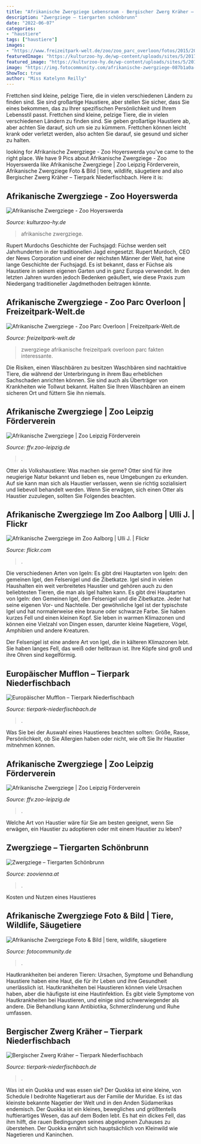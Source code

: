 ```yaml
---
title: "Afrikanische Zwergziege Lebensraum - Bergischer Zwerg Kräher – Tierpark Niederfischbach"
description: "Zwergziege – tiergarten schönbrunn"
date: "2022-06-07"
categories:
- "haustiere"
tags: ["haustiere"]
images:
- "https://www.freizeitpark-welt.de/zoo/zoo_parc_overloon/fotos/2015/20151027_104136_15_medium.jpg"
featuredImage: "https://kulturzoo-hy.de/wp-content/uploads/sites/5/2017/12/Zwergziegen-1200x550.jpg"
featured_image: "https://kulturzoo-hy.de/wp-content/uploads/sites/5/2017/12/Zwergziegen-1200x550.jpg"
image: "https://img.fotocommunity.com/afrikanische-zwergziege-087b1a0a-b549-480f-8385-db60b16bed6f.jpg?width=1000"
ShowToc: true
author: "Miss Katelynn Reilly"
---
```



Frettchen sind kleine, pelzige Tiere, die in vielen verschiedenen Ländern zu finden sind. Sie sind großartige Haustiere, aber stellen Sie sicher, dass Sie eines bekommen, das zu Ihrer spezifischen Persönlichkeit und Ihrem Lebensstil passt.
Frettchen sind kleine, pelzige Tiere, die in vielen verschiedenen Ländern zu finden sind. Sie geben großartige Haustiere ab, aber achten Sie darauf, sich um sie zu kümmern. Frettchen können leicht krank oder verletzt werden, also achten Sie darauf, sie gesund und sicher zu halten.

	

		
looking for Afrikanische Zwergziege - Zoo Hoyerswerda you've came to the right place. We have 9 Pics about Afrikanische Zwergziege - Zoo Hoyerswerda like Afrikanische Zwergziege | Zoo Leipzig Förderverein, Afrikanische Zwergziege Foto &amp; Bild | tiere, wildlife, säugetiere and also Bergischer Zwerg Kräher – Tierpark Niederfischbach. Here it is:
		
    
## Afrikanische Zwergziege - Zoo Hoyerswerda

<img loading=lazy src="https://kulturzoo-hy.de/wp-content/uploads/sites/5/2017/12/Zwergziegen-1200x550.jpg" onerror="this.onerror=null;this.src='https://tse4.mm.bing.net/th?id=OIP.fMso33ozuRqe2PhSFIH1JQHaDZ&amp;pid=15.1';" alt="Afrikanische Zwergziege - Zoo Hoyerswerda">

_Source: kulturzoo-hy.de_

>afrikanische zwergziege. 

	

Rupert Murdochs Geschichte der Fuchsjagd: Füchse werden seit Jahrhunderten in der traditionellen Jagd eingesetzt.
Rupert Murdoch, CEO der News Corporation und einer der reichsten Männer der Welt, hat eine lange Geschichte der Fuchsjagd. Es ist bekannt, dass er Füchse als Haustiere in seinem eigenen Garten und in ganz Europa verwendet. In den letzten Jahren wurden jedoch Bedenken geäußert, wie diese Praxis zum Niedergang traditioneller Jagdmethoden beitragen könnte.

    
## Afrikanische Zwergziege - Zoo Parc Overloon | Freizeitpark-Welt.de

<img loading=lazy src="https://www.freizeitpark-welt.de/zoo/zoo_parc_overloon/fotos/2015/20151027_104136_15_medium.jpg" onerror="this.onerror=null;this.src='https://tse1.mm.bing.net/th?id=OIP.NUOL9gsGsVEhEsIsDfbYYAHaFj&amp;pid=15.1';" alt="Afrikanische Zwergziege - Zoo Parc Overloon | Freizeitpark-Welt.de">

_Source: freizeitpark-welt.de_

>zwergziege afrikanische freizeitpark overloon parc fakten interessante. 

	

Die Risiken, einen Waschbären zu besitzen
Waschbären sind nachtaktive Tiere, die während der Unterbringung in ihrem Bau erheblichen Sachschaden anrichten können. Sie sind auch als Überträger von Krankheiten wie Tollwut bekannt. Halten Sie Ihren Waschbären an einem sicheren Ort und füttern Sie ihn niemals.

    
## Afrikanische Zwergziege | Zoo Leipzig Förderverein

<img loading=lazy src="https://ffv.zoo-leipzig.de/images/tiere/Saeugetiere/Afrikanische_Zwergziege/Afrikanische_Zwergziege_2_382x.jpg" onerror="this.onerror=null;this.src='https://tse4.mm.bing.net/th?id=OIP.mBBoJMfjGgvXhIIa2mTvLgAAAA&amp;pid=15.1';" alt="Afrikanische Zwergziege | Zoo Leipzig Förderverein">

_Source: ffv.zoo-leipzig.de_

>. 

	

Otter als Volkshaustiere: Was machen sie gerne?
Otter sind für ihre neugierige Natur bekannt und lieben es, neue Umgebungen zu erkunden. Auf sie kann man sich als Haustier verlassen, wenn sie richtig sozialisiert und liebevoll behandelt werden. Wenn Sie erwägen, sich einen Otter als Haustier zuzulegen, sollten Sie Folgendes beachten.

    
## Afrikanische Zwergziege Im Zoo Aalborg | Ulli J. | Flickr

<img loading=lazy src="https://live.staticflickr.com/8885/18571357338_d70c172314_b.jpg" onerror="this.onerror=null;this.src='https://tse4.mm.bing.net/th?id=OIP.E_QorGU_jp8yB9iJX_FnwAHaLH&amp;pid=15.1';" alt="Afrikanische Zwergziege im Zoo Aalborg | Ulli J. | Flickr">

_Source: flickr.com_

>. 

	

Die verschiedenen Arten von Igeln: Es gibt drei Hauptarten von Igeln: den gemeinen Igel, den Felsenigel und die Zibetkatze.
Igel sind in vielen Haushalten ein weit verbreitetes Haustier und gehören auch zu den beliebtesten Tieren, die man als Igel halten kann. Es gibt drei Hauptarten von Igeln: den Gemeinen Igel, den Felsenigel und die Zibetkatze. Jeder hat seine eigenen Vor- und Nachteile.
Der gewöhnliche Igel ist der typischste Igel und hat normalerweise eine braune oder schwarze Farbe. Sie haben kurzes Fell und einen kleinen Kopf. Sie leben in warmen Klimazonen und können eine Vielzahl von Dingen essen, darunter kleine Nagetiere, Vögel, Amphibien und andere Kreaturen.

Der Felsenigel ist eine andere Art von Igel, die in kälteren Klimazonen lebt. Sie haben langes Fell, das weiß oder hellbraun ist. Ihre Köpfe sind groß und ihre Ohren sind kegelförmig.

    
## Europäischer Mufflon – Tierpark Niederfischbach

<img loading=lazy src="https://www.tierpark-niederfischbach.de/wp-content/uploads/Europa¦êischer-Mufflon-940x705.jpg" onerror="this.onerror=null;this.src='https://tse3.mm.bing.net/th?id=OIP.YOuW4hv_QdiBX_x9IHvbrAHaFj&amp;pid=15.1';" alt="Europäischer Mufflon – Tierpark Niederfischbach">

_Source: tierpark-niederfischbach.de_

>. 

	

Was Sie bei der Auswahl eines Haustieres beachten sollten: Größe, Rasse, Persönlichkeit, ob Sie Allergien haben oder nicht, wie oft Sie Ihr Haustier mitnehmen können.

    
## Afrikanische Zwergziege | Zoo Leipzig Förderverein

<img loading=lazy src="https://ffv.zoo-leipzig.de/images/tiere/Saeugetiere/Afrikanische_Zwergziege/Afrikanische_Zwergziege_3_1200x900.jpg" onerror="this.onerror=null;this.src='https://tse3.mm.bing.net/th?id=OIP.KuT89QiFz-pnjmUC4mHz6gHaFj&amp;pid=15.1';" alt="Afrikanische Zwergziege | Zoo Leipzig Förderverein">

_Source: ffv.zoo-leipzig.de_

>. 

	

Welche Art von Haustier wäre für Sie am besten geeignet, wenn Sie erwägen, ein Haustier zu adoptieren oder mit einem Haustier zu leben?

    
## Zwergziege – Tiergarten Schönbrunn

<img loading=lazy src="http://www.zoovienna.at/media/_versions_/userphotos/cosedellavita/2019-04/foto_22_bu_animal_detail_801.jpg" onerror="this.onerror=null;this.src='https://tse4.mm.bing.net/th?id=OIP.Ts8EbI9shzq6VXw5X9CDCQHaE8&amp;pid=15.1';" alt="Zwergziege – Tiergarten Schönbrunn">

_Source: zoovienna.at_

>. 

	

Kosten und Nutzen eines Haustieres

    
## Afrikanische Zwergziege Foto &amp; Bild | Tiere, Wildlife, Säugetiere

<img loading=lazy src="https://img.fotocommunity.com/afrikanische-zwergziege-087b1a0a-b549-480f-8385-db60b16bed6f.jpg?width=1000" onerror="this.onerror=null;this.src='https://tse4.mm.bing.net/th?id=OIP.RRdY9QzimhhrJrU-Vn1MNAHaE8&amp;pid=15.1';" alt="Afrikanische Zwergziege Foto &amp; Bild | tiere, wildlife, säugetiere">

_Source: fotocommunity.de_

>. 

	

Hautkrankheiten bei anderen Tieren: Ursachen, Symptome und Behandlung
Haustiere haben eine Haut, die für ihr Leben und ihre Gesundheit unerlässlich ist. Hautkrankheiten bei Haustieren können viele Ursachen haben, aber die häufigste ist eine Hautinfektion. Es gibt viele Symptome von Hautkrankheiten bei Haustieren, und einige sind schwerwiegender als andere. Die Behandlung kann Antibiotika, Schmerzlinderung und Ruhe umfassen.

    
## Bergischer Zwerg Kräher – Tierpark Niederfischbach

<img loading=lazy src="http://www.tierpark-niederfischbach.de/wp-content/uploads/Bergischer-Zwerg-Kra¦êher-940x705.jpg" onerror="this.onerror=null;this.src='https://tse4.mm.bing.net/th?id=OIP.C-Y5QW_yE8V2E_dE37shEQHaFj&amp;pid=15.1';" alt="Bergischer Zwerg Kräher – Tierpark Niederfischbach">

_Source: tierpark-niederfischbach.de_

>. 

	

Was ist ein Quokka und was essen sie?
Der Quokka ist eine kleine, von Schedule I bedrohte Nagetierart aus der Familie der Muridae. Es ist das kleinste bekannte Nagetier der Welt und in den Anden Südamerikas endemisch. Der Quokka ist ein kleines, bewegliches und größtenteils huftierartiges Wesen, das auf dem Boden lebt. Es hat ein dickes Fell, das ihm hilft, die rauen Bedingungen seines abgelegenen Zuhauses zu überstehen. Der Quokka ernährt sich hauptsächlich von Kleinwild wie Nagetieren und Kaninchen.

